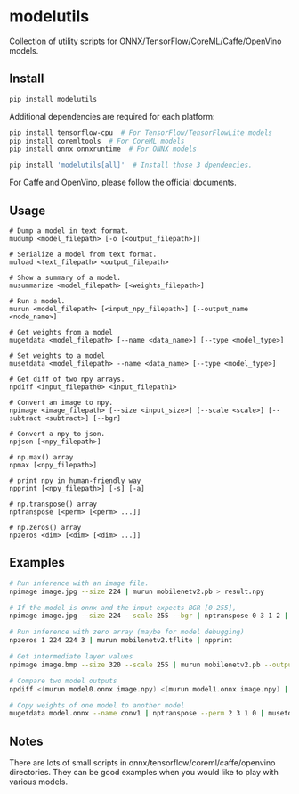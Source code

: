 # modelutils
Collection of utility scripts for ONNX/TensorFlow/CoreML/Caffe/OpenVino models.

## Install
```bash
pip install modelutils
```

Additional dependencies are required for each platform:
```bash
pip install tensorflow-cpu  # For TensorFlow/TensorFlowLite models
pip install coremltools  # For CoreML models
pip install onnx onnxruntime  # For ONNX models

pip install 'modelutils[all]'  # Install those 3 dpendencies.
```
For Caffe and OpenVino, please follow the official documents.

## Usage
```
# Dump a model in text format.
mudump <model_filepath> [-o [<output_filepath>]]

# Serialize a model from text format.
muload <text_filepath> <output_filepath>

# Show a summary of a model.
musummarize <model_filepath> [<weights_filepath>]

# Run a model.
murun <model_filepath> [<input_npy_filepath>] [--output_name <node_name>]

# Get weights from a model
mugetdata <model_filepath> [--name <data_name>] [--type <model_type>]

# Set weights to a model
musetdata <model_filepath> --name <data_name> [--type <model_type>]

# Get diff of two npy arrays.
npdiff <input_filepath0> <input_filepath1>

# Convert an image to npy.
npimage <image_filepath> [--size <input_size>] [--scale <scale>] [--subtract <subtract>] [--bgr]

# Convert a npy to json.
npjson [<npy_filepath>]

# np.max() array
npmax [<npy_filepath>]

# print npy in human-friendly way
npprint [<npy_filepath>] [-s] [-a]

# np.transpose() array
nptranspose [<perm> [<perm> ...]]

# np.zeros() array
npzeros <dim> [<dim> [<dim> ...]]
```

## Examples
```bash
# Run inference with an image file.
npimage image.jpg --size 224 | murun mobilenetv2.pb > result.npy

# If the model is onnx and the input expects BGR [0-255],
npimage image.jpg --size 224 --scale 255 --bgr | nptranspose 0 3 1 2 | murun mobilenetv2.onnx > result.npy

# Run inference with zero array (maybe for model debugging)
npzeros 1 224 224 3 | murun mobilenetv2.tflite | npprint

# Get intermediate layer values
npimage image.bmp --size 320 --scale 255 | murun mobilenetv2.pb --output_name conv1:0 | npprint

# Compare two model outputs
npdiff <(murun model0.onnx image.npy) <(murun model1.onnx image.npy) | npmax

# Copy weights of one model to another model
mugetdata model.onnx --name conv1 | nptranspose --perm 2 3 1 0 | musetdata model.pb --name conv1 > new_model.pb
```

## Notes
There are lots of small scripts in onnx/tensorflow/coreml/caffe/openvino directories. They can be good examples when you would like to play with various models.